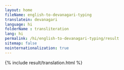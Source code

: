```yaml
--- 
layout: home 
fileName: english-to-devanagari-typing
translatein: devanagari
language: hi
folderName : transliteration
lang: hi
permalink: /hi/english-to-devanagari-typing/result
sitemap: false
nointernationalization: true
---
```

{% include result/translation.html %}

<script src="/js/result/translator.js" data-foldername="{{page.folderName}}" data-lang="{{page.lang}}"></script>